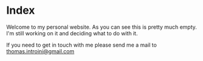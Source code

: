 # Index

Welcome to my personal website. As you can see this is pretty much empty. I'm still working on it and deciding what to do with it.

If you need to get in touch with me please send me a mail to [thomas.introini\@gmail.com](mailto:thomas.introini@gmail.com)
